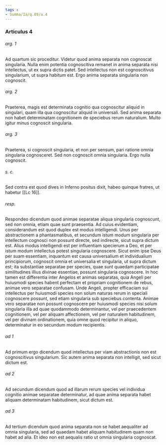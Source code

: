 ```yaml
---
tags : 
- Summa/Ia/q.89/a.4
---
```


### Articulus 4

###### arg. 1
Ad quartum sic proceditur. Videtur quod anima separata non cognoscat singularia. Nulla enim potentia cognoscitiva remanet in anima separata nisi intellectus, ut ex supra dictis patet. Sed intellectus non est cognoscitivus singularium, ut supra habitum est. Ergo anima separata singularia non cognoscit.

###### arg. 2
Praeterea, magis est determinata cognitio qua cognoscitur aliquid in singulari, quam illa qua cognoscitur aliquid in universali. Sed anima separata non habet determinatam cognitionem de speciebus rerum naturalium. Multo igitur minus cognoscit singularia.

###### arg. 3
Praeterea, si cognoscit singularia, et non per sensum, pari ratione omnia singularia cognosceret. Sed non cognoscit omnia singularia. Ergo nulla cognoscit.

###### s. c.
Sed contra est quod dives in Inferno positus dixit, habeo quinque fratres, ut habetur [[Lc 16]].

###### resp.
Respondeo dicendum quod animae separatae aliqua singularia cognoscunt, sed non omnia, etiam quae sunt praesentia. Ad cuius evidentiam, considerandum est quod duplex est modus intelligendi. Unus per abstractionem a phantasmatibus, et secundum istum modum singularia per intellectum cognosci non possunt directe, sed indirecte, sicut supra dictum est. Alius modus intelligendi est per influentiam specierum a Deo, et per istum modum intellectus potest singularia cognoscere. Sicut enim ipse Deus per suam essentiam, inquantum est causa universalium et individualium principiorum, cognoscit omnia et universalia et singularia, ut supra dictum est; ita substantiae separatae per species, quae sunt quaedam participatae similitudines illius divinae essentiae, possunt singularia cognoscere. In hoc tamen est differentia inter Angelos et animas separatas, quia Angeli per huiusmodi species habent perfectam et propriam cognitionem de rebus, animae vero separatae confusam. Unde Angeli, propter efficaciam sui intellectus per huiusmodi species non solum naturas rerum in speciali cognoscere possunt, sed etiam singularia sub speciebus contenta. Animae vero separatae non possunt cognoscere per huiusmodi species nisi solum singularia illa ad quae quodammodo determinantur, vel per praecedentem cognitionem, vel per aliquam affectionem, vel per naturalem habitudinem, vel per divinam ordinationem, quia omne quod recipitur in aliquo, determinatur in eo secundum modum recipientis.

###### ad 1
Ad primum ergo dicendum quod intellectus per viam abstractionis non est cognoscitivus singularium. Sic autem anima separata non intelligit, sed sicut dictum est.

###### ad 2
Ad secundum dicendum quod ad illarum rerum species vel individua cognitio animae separatae determinatur, ad quae anima separata habet aliquam determinatam habitudinem, sicut dictum est.

###### ad 3
Ad tertium dicendum quod anima separata non se habet aequaliter ad omnia singularia, sed ad quaedam habet aliquam habitudinem quam non habet ad alia. Et ideo non est aequalis ratio ut omnia singularia cognoscat.

